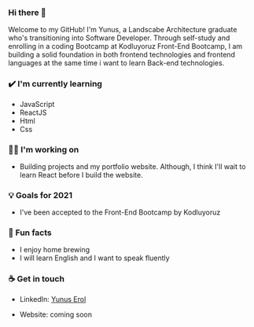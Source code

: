 ### Hi there 👋

Welcome to my GitHub! I'm Yunus, a Landscabe Architecture graduate who's transitioning into Software Developer. Through self-study and enrolling in a coding Bootcamp at Kodluyoruz Front-End Bootcamp, I am building a solid foundation in both frontend technologies and frontend languages at the same time i want to learn Back-end technologies.

### ✔️ I'm currently learning
- JavaScript
- ReactJS
- Html
- Css

### 👩‍💻 I'm working on
- Building projects and my portfolio website. 
Although, I think I'll wait to learn React before I build the website.

### 💡 Goals for 2021
- I've been accepted to the Front-End Bootcamp by Kodluyoruz

### 🌴 Fun facts
- I enjoy home brewing 
- I will learn English and I want to speak fluently

### ☕ Get in touch
- LinkedIn: <a href = "https://www.linkedin.com/in/yunus-erol//">Yunus Erol</a>

- Website: coming soon

<br>
<br>
